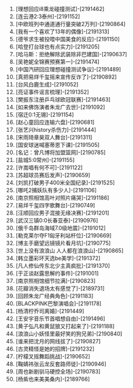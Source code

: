 
1. [理想回应i8乘龙碰撞测试]-[2191462]
1. [连云港2:3泰州]-[2191152]
1. [中欧班列中通道通行量突破2万列]-[2190864]
1. [我有一个喜欢了13年的偶像]-[2191313]
1. [德爷求生被投喂中国美食的反应]-[2191150]
1. [哈登打台球也有点实力]-[2191205]
1. [哈马斯：拒绝解除武装除非巴建国]-[2190637]
1. [吴艳妮全锦赛预赛第一]-[2191474]
1. [中国汽研回应理想碰撞测试争议]-[2191489]
1. [真把易烊千玺摇来宣传反诈了]-[2190892]
1. [台风白鹿生成]-[2191052]
1. [亮证事件谣言梳理]-[2191352]
1. [樊振东注册乒乓球欧冠联赛]-[2191463]
1. [如来佛饰演者朱龙广去世]-[2191092]
1. [宿迁0:1无锡]-[2191154]
1. [赵心童回应连输六盘]-[2190681]
1. [张艺兴history杀伤力]-[2191444]
1. [宋雨琦章昊双人舞台]-[2191311]
1. [国安球迷喊塞蒂恩下课]-[2191505]
1. [名记：曾凡博将加盟篮网]-[2190785]
1. [盐城5:0常州]-[2191155]
1. [许嵩唱有何不可]-[2191122]
1. [苏超球员赛后发声]-[2190659]
1. [刘凯打破男子400米全国纪录]-[2191525]
1. [哪吒2捕妖队有多少人]-[2191106]
1. [南京照相馆高叶对照片痛哭]-[2191186]
1. [易烊千玺四字歌舞台]-[2190749]
1. [汪顺回应男子混接无缘决赛]-[2191201]
1. [武汉三镇0:0长春亚泰]-[2190976]
1. [俄千岛群岛海域7.0级地震]-[2191012]
1. [勒克莱尔夺F1匈牙利站杆位]-[2190669]
1. [博主手磨望远镜镜片看月坑]-[2190775]
1. [世上没有浪浪山 人人都在浪浪山]-[2190865]
1. [韩立墨彩环天选be美学]-[2191372]
1. [凡人修仙传东北少主真疯批]-[2191370]
1. [于正谈赵露思解约事件]-[2191001]
1. [南京照相馆细节拉满]-[2190823]
1. [花瓣消失退场太有感觉了]-[2189731]
1. [回顾朱龙广经典角色]-[2191183]
1. [BLACKPINK巴黎演唱会]-[2191178]
1. [杨清柠乔司离婚]-[2191449]
1. [王安宇音乐节首唱想自由]-[2191496]
1. [黄子弘凡和黄鼠狼又打起来了]-[2191188]
1. [浪浪山小妖怪里最好笑的狗兄弟]-[2190840]
1. [谁来把沈月的网线拔了]-[2190827]
1. [古灵精怪是她的招牌]-[2191232]
1. [柠檬叉摇舞蹈挑战]-[2190652]
1. [鞠婧祎张云龙反套路师徒]-[2190946]
1. [周也新剧驯马硬控全场]-[2190783]
1. [杨紫也来美美桑内]-[2189766]